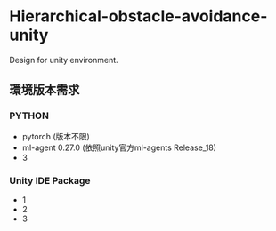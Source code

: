 # Hierarchical-obstacle-avoidance-unity
Design for unity environment.

## 環境版本需求
### PYTHON
* pytorch (版本不限)
* ml-agent 0.27.0 (依照unity官方ml-agents Release_18)
* 3
### Unity IDE Package
* 1
* 2
* 3
